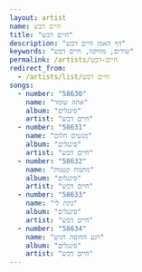 ```yaml
---
layout: artist
name: חיים דבש
title: "חיים דבש"
description: "דף האמן חיים דבש"
keywords: "שירים, מוזיקה, חיים דבש"
permalink: /artists/חיים-דבש
redirect_from:
  - /artists/list/חיים דבש
songs:
  - number: "58630"
    name: "אתה שומר"
    album: "סינגלים"
    artist: "חיים דבש"
  - number: "58631"
    name: "מגשים חלום"
    album: "סינגלים"
    artist: "חיים דבש"
  - number: "58632"
    name: "מתנות קטנות"
    album: "סינגלים"
    artist: "חיים דבש"
  - number: "58633"
    name: "נתת לי"
    album: "סינגלים"
    artist: "חיים דבש"
  - number: "58634"
    name: "רגע החופה הגיע"
    album: "סינגלים"
    artist: "חיים דבש"
---
```

